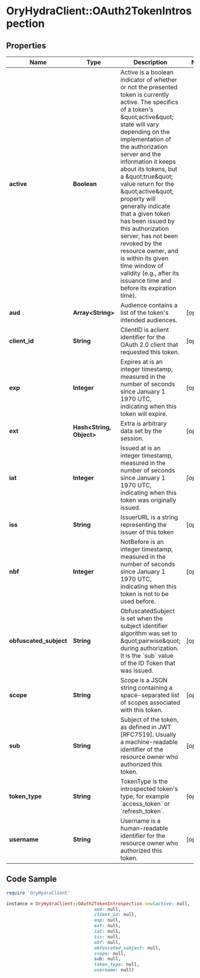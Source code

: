 # OryHydraClient::OAuth2TokenIntrospection

## Properties

Name | Type | Description | Notes
------------ | ------------- | ------------- | -------------
**active** | **Boolean** | Active is a boolean indicator of whether or not the presented token is currently active.  The specifics of a token&#39;s \&quot;active\&quot; state will vary depending on the implementation of the authorization server and the information it keeps about its tokens, but a \&quot;true\&quot; value return for the \&quot;active\&quot; property will generally indicate that a given token has been issued by this authorization server, has not been revoked by the resource owner, and is within its given time window of validity (e.g., after its issuance time and before its expiration time). | 
**aud** | **Array&lt;String&gt;** | Audience contains a list of the token&#39;s intended audiences. | [optional] 
**client_id** | **String** | ClientID is aclient identifier for the OAuth 2.0 client that requested this token. | [optional] 
**exp** | **Integer** | Expires at is an integer timestamp, measured in the number of seconds since January 1 1970 UTC, indicating when this token will expire. | [optional] 
**ext** | **Hash&lt;String, Object&gt;** | Extra is arbitrary data set by the session. | [optional] 
**iat** | **Integer** | Issued at is an integer timestamp, measured in the number of seconds since January 1 1970 UTC, indicating when this token was originally issued. | [optional] 
**iss** | **String** | IssuerURL is a string representing the issuer of this token | [optional] 
**nbf** | **Integer** | NotBefore is an integer timestamp, measured in the number of seconds since January 1 1970 UTC, indicating when this token is not to be used before. | [optional] 
**obfuscated_subject** | **String** | ObfuscatedSubject is set when the subject identifier algorithm was set to \&quot;pairwise\&quot; during authorization. It is the &#x60;sub&#x60; value of the ID Token that was issued. | [optional] 
**scope** | **String** | Scope is a JSON string containing a space-separated list of scopes associated with this token. | [optional] 
**sub** | **String** | Subject of the token, as defined in JWT [RFC7519]. Usually a machine-readable identifier of the resource owner who authorized this token. | [optional] 
**token_type** | **String** | TokenType is the introspected token&#39;s type, for example &#x60;access_token&#x60; or &#x60;refresh_token&#x60;. | [optional] 
**username** | **String** | Username is a human-readable identifier for the resource owner who authorized this token. | [optional] 

## Code Sample

```ruby
require 'OryHydraClient'

instance = OryHydraClient::OAuth2TokenIntrospection.new(active: null,
                                 aud: null,
                                 client_id: null,
                                 exp: null,
                                 ext: null,
                                 iat: null,
                                 iss: null,
                                 nbf: null,
                                 obfuscated_subject: null,
                                 scope: null,
                                 sub: null,
                                 token_type: null,
                                 username: null)
```


